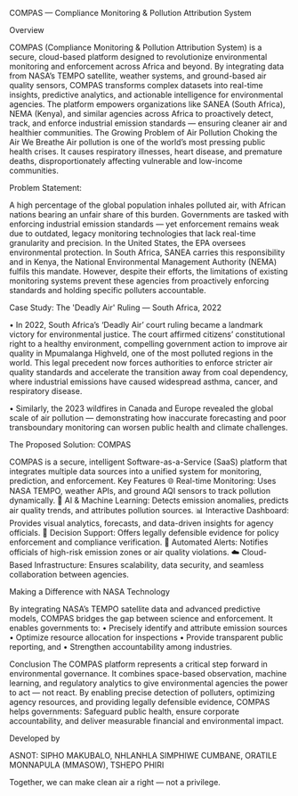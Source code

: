 COMPAS — Compliance Monitoring & Pollution Attribution System

Overview

COMPAS (Compliance Monitoring & Pollution Attribution System) is a secure, cloud-based platform designed to revolutionize environmental monitoring and enforcement across Africa and beyond. By integrating data from NASA’s TEMPO satellite, weather systems, and ground-based air quality sensors, COMPAS transforms complex datasets into real-time insights, predictive analytics, and actionable intelligence for environmental agencies.
The platform empowers organizations like SANEA (South Africa), NEMA (Kenya), and similar agencies across Africa to proactively detect, track, and enforce industrial emission standards — ensuring cleaner air and healthier communities.
The Growing Problem of Air Pollution Choking the Air We Breathe
Air pollution is one of the world’s most pressing public health crises. It causes respiratory illnesses, heart disease, and premature deaths, disproportionately affecting vulnerable and low-income communities.

Problem Statement:

A high percentage of the global population inhales polluted air, with African nations bearing an unfair share of this burden. Governments are tasked with enforcing industrial emission standards — yet enforcement remains weak due to outdated, legacy monitoring technologies that lack real-time granularity and precision. In the United States, the EPA oversees environmental protection. In South Africa, SANEA carries this responsibility and in Kenya, the National Environmental Management Authority (NEMA) fulfils this mandate. However, despite their efforts, the limitations of existing monitoring systems prevent these agencies from proactively enforcing standards and holding specific polluters accountable.

Case Study: The 'Deadly Air' Ruling — South Africa, 2022

•	In 2022, South Africa’s ‘Deadly Air’ court ruling became a landmark victory for environmental justice. The court affirmed citizens’ constitutional right to a healthy environment, compelling government action to improve air quality in Mpumalanga Highveld, one of the most polluted regions in the world. This legal precedent now forces authorities to enforce stricter air quality standards and accelerate the transition away from coal dependency, where industrial emissions have caused widespread asthma, cancer, and respiratory disease.

•	Similarly, the 2023 wildfires in Canada and Europe revealed the global scale of air pollution — demonstrating how inaccurate forecasting and poor transboundary monitoring can worsen public health and climate challenges.

The Proposed Solution: COMPAS

COMPAS is a secure, intelligent Software-as-a-Service (SaaS) platform that integrates multiple data sources into a unified system for monitoring, prediction, and enforcement.
Key Features
🌐 Real-time Monitoring: Uses NASA TEMPO, weather APIs, and ground AQI sensors to track pollution dynamically.
🤖 AI & Machine Learning: Detects emission anomalies, predicts air quality trends, and attributes pollution sources.
📊 Interactive Dashboard: Provides visual analytics, forecasts, and data-driven insights for agency officials.
🧠 Decision Support: Offers legally defensible evidence for policy enforcement and compliance verification.
🔔 Automated Alerts: Notifies officials of high-risk emission zones or air quality violations.
☁️ Cloud-Based Infrastructure: Ensures scalability, data security, and seamless collaboration between agencies.

Making a Difference with NASA Technology

By integrating NASA’s TEMPO satellite data and advanced predictive models, COMPAS bridges the gap between science and enforcement. It enables governments to:
•	Precisely identify and attribute emission sources
•	Optimize resource allocation for inspections
•	Provide transparent public reporting, and
•	Strengthen accountability among industries.

Conclusion
The COMPAS platform represents a critical step forward in environmental governance. It combines space-based observation, machine learning, and regulatory analytics to give environmental agencies the power to act — not react. By enabling precise detection of polluters, optimizing agency resources, and providing legally defensible evidence, COMPAS helps governments: Safeguard public health, ensure corporate accountability, and deliver measurable financial and environmental impact.

Developed by

ASNOT: SIPHO MAKUBALO, 
	    NHLANHLA SIMPHIWE CUMBANE, 
	    ORATILE MONNAPULA (MMASOW), 
	    TSHEPO PHIRI

Together, we can make clean air a right — not a privilege.
